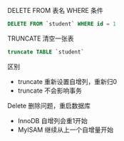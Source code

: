 DELETE FROM 表名 WHERE 条件

```sql
DELETE FROM `student` WHERE id = 1
```

TRUNCATE 清空一张表

```sql
truncate TABLE `student`
```

区别
- truncate 重新设置自增列，重新归0
- truncate 不会影响事务

Delete 删除问题，重启数据库
- InnoDB 自增列会重1开始
- MyISAM 继续从上一个自增量开始
